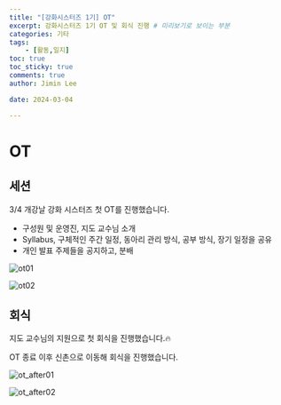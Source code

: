```yaml
---
title: "[강화시스터즈 1기] OT"
excerpt: 강화시스터즈 1기 OT 및 회식 진행 # 미리보기로 보이는 부분
categories: 기타
tags: 
    - [활동,일지]
toc: true
toc_sticky: true
comments: true
author: Jimin Lee

date: 2024-03-04

---
```


# OT

## 세션

3/4 개강날 강화 시스터즈 첫 OT를 진행했습니다. 

- 구성원 및 운영진, 지도 교수님 소개
- Syllabus, 구체적인 주간 일정, 동아리 관리 방식, 공부 방식, 장기 일정을 공유
- 개인 발표 주제들을 공지하고, 분배

![ot01](https://github.com/KanghwaSisters/kanghwasisters.github.io/assets/126959470/a3b87fa6-a0de-4c63-a127-5357f3517faf)

![ot02](https://github.com/KanghwaSisters/kanghwasisters.github.io/assets/126959470/98971d6d-30fa-42c3-8d0c-839006560b1c)





## 회식

지도 교수님의 지원으로 첫 회식을 진행했습니다.🔥

OT 종료 이후 신촌으로 이동해 회식을 진행했습니다.

![ot_after01](https://github.com/KanghwaSisters/kanghwasisters.github.io/assets/126959470/8cc0af27-9ff7-4a42-a550-29e7d333c847)

![ot_after02](https://github.com/KanghwaSisters/kanghwasisters.github.io/assets/126959470/87663584-cd89-4a0f-a57e-b02df502d2e6)

